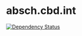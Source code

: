 absch.cbd.int
=============

[![Dependency Status](https://david-dm.org/scbd/absch.cbd.int.svg)](https://david-dm.org/scbd/absch.cbd.int)
